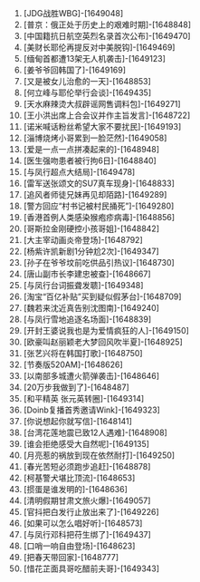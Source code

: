 
1. [JDG战胜WBG]-[1649048]
1. [普京：俄正处于历史上的艰难时期]-[1648848]
1. [中国籍抗日航空英烈名录首次公布]-[1649470]
1. [美财长耶伦再提反对中美脱钩]-[1649469]
1. [缅甸首都遭13架无人机袭击]-[1649123]
1. [姜爷爷回韩国了]-[1649169]
1. [又是被女儿治愈的一天]-[1648853]
1. [何立峰与耶伦举行会谈]-[1649435]
1. [天水麻辣烫大叔辟谣网售调料包]-[1649271]
1. [王小洪出席上合会议并作主旨发言]-[1648722]
1. [诺米喊话粉丝希望大家不要扰民]-[1649193]
1. [淄博烧烤小哥累到一脸茫然]-[1649058]
1. [爱是一点一点拼凑起来的]-[1648948]
1. [医生强吻患者被行拘6日]-[1648840]
1. [与凤行超点大结局]-[1649478]
1. [雷军送张颂文的SU7真车现身]-[1648833]
1. [追风者师徒兄妹再见却陌路]-[1649289]
1. [警方回应“村书记被村民捅死”]-[1649280]
1. [香港首例人类感染猴疱疹病毒]-[1648856]
1. [哥斯拉金刚硬控小孩哥姐]-[1648842]
1. [大主宰动画炎帝登场]-[1648792]
1. [杨紫许凯新剧1分钟尬2次]-[1649347]
1. [孙子在爷爷坟前吃供品引热议]-[1648730]
1. [唐山副市长李建忠被查]-[1648667]
1. [与凤行台词振聋发聩]-[1649348]
1. [淘宝“百亿补贴”买到疑似假茅台]-[1648709]
1. [魏若来沈近真告别沈图南]-[1649240]
1. [与凤行雪地追逐名场面]-[1648839]
1. [开封王婆说我也是为爱情疯狂的人]-[1649150]
1. [欧豪叫赵丽颖老大梦回风吹半夏]-[1648925]
1. [张艺兴将在韩国打歌]-[1648750]
1. [节奏版520AM]-[1648626]
1. [以南部多城遭火箭弹袭击]-[1648646]
1. [20万步我做到了]-[1648487]
1. [和平精英 张元英转圈]-[1649314]
1. [Doinb复播首秀邀请Wink]-[1649323]
1. [你说想起你就写信]-[1648141]
1. [台湾花莲地震已致12人遇难]-[1648908]
1. [谁会拒绝感受大自然呢]-[1649135]
1. [月亮惹的祸放到现在依然耐打]-[1649250]
1. [春光苦短必须跑步追赶]-[1648878]
1. [柯基警犬堪比顶流]-[1648653]
1. [掼蛋是谁发明的]-[1648636]
1. [清明假期甘肃文旅火爆]-[1649057]
1. [官抖把白发行止放出来了]-[1649226]
1. [如果可以怎么唱好听]-[1648573]
1. [与凤行邓科把苻生绑了]-[1649437]
1. [口哨一响自由登场]-[1648623]
1. [把春天带回家]-[1648777]
1. [惜花芷面具哥吃醋前夫哥]-[1649343]